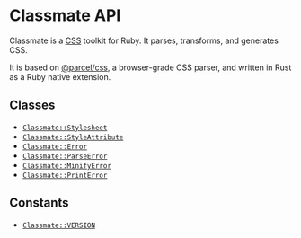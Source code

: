 # Classmate API

Classmate is a [CSS] toolkit for Ruby. It parses, transforms, and generates CSS.

It is based on [@parcel/css], a browser-grade CSS parser, and written in Rust as a Ruby native extension.

[CSS]: https://developer.mozilla.org/en-US/docs/Web/CSS
[@parcel/css]: https://github.com/parcel-bundler/parcel-css

## Classes

* [`Classmate::Stylesheet`](./classes/Stylesheet.md)
* [`Classmate::StyleAttribute`](./classes/StyleAttribute.md)
* [`Classmate::Error`](./classes/Error.md)
* [`Classmate::ParseError`](./classes/ParseError.md)
* [`Classmate::MinifyError`](./classes/MinifyError.md)
* [`Classmate::PrintError`](./classes/PrintError.md)

## Constants

* [`Classmate::VERSION`](./constants/VERSION.md)
